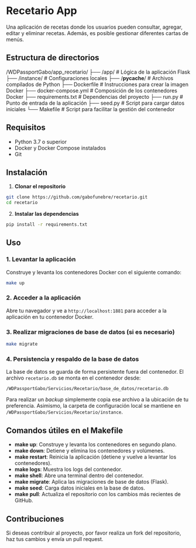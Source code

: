 
# Recetario App

Una aplicación de recetas donde los usuarios pueden consultar, agregar, editar y eliminar recetas. Además, es posible gestionar diferentes cartas de menús.

## Estructura de directorios

/WDPassportGabo/app_recetario/
├── /app/                 # Lógica de la aplicación Flask
├── /instance/            # Configuraciones locales
├── /__pycache__/          # Archivos compilados de Python
├── Dockerfile             # Instrucciones para crear la imagen Docker
├── docker-compose.yml     # Composición de los contenedores Docker
├── requirements.txt       # Dependencias del proyecto
├── run.py                 # Punto de entrada de la aplicación
├── seed.py                # Script para cargar datos iniciales
└── Makefile               # Script para facilitar la gestión del contenedor

## Requisitos

- Python 3.7 o superior
- Docker y Docker Compose instalados
- Git

## Instalación

1. **Clonar el repositorio**
```bash
git clone https://github.com/gabofunebre/recetario.git
cd recetario
```

2. **Instalar las dependencias**
```bash
pip install -r requirements.txt
```

## Uso

### 1. Levantar la aplicación
Construye y levanta los contenedores Docker con el siguiente comando:

```bash
make up
```

### 2. Acceder a la aplicación
Abre tu navegador y ve a `http://localhost:1881` para acceder a la aplicación en tu contenedor Docker.

### 3. Realizar migraciones de base de datos (si es necesario)
```bash
make migrate
```

### 4. Persistencia y respaldo de la base de datos
La base de datos se guarda de forma persistente fuera del contenedor. El archivo
`recetario.db` se monta en el contenedor desde:

```
/WDPassportGabo/Servicios/Recetario/base_de_datos/recetario.db
```

Para realizar un *backup* simplemente copia ese archivo a la ubicación de tu
preferencia. Asimismo, la carpeta de configuración local se mantiene en
`/WDPassportGabo/Servicios/Recetario/instance`.

## Comandos útiles en el Makefile

- **make up**: Construye y levanta los contenedores en segundo plano.
- **make down**: Detiene y elimina los contenedores y volúmenes.
- **make restart**: Reinicia la aplicación (detiene y vuelve a levantar los contenedores).
- **make logs**: Muestra los logs del contenedor.
- **make shell**: Abre una terminal dentro del contenedor.
- **make migrate**: Aplica las migraciones de base de datos (Flask).
- **make seed**: Carga datos iniciales en la base de datos.
- **make pull**: Actualiza el repositorio con los cambios más recientes de GitHub.

## Contribuciones

Si deseas contribuir al proyecto, por favor realiza un fork del repositorio, haz tus cambios y envía un pull request.
